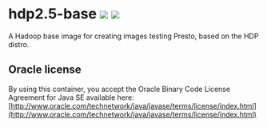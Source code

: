 # hdp2.5-base [![][layers-badge]][layers-link] [![][version-badge]][dockerhub-link]
           
[layers-badge]: https://images.microbadger.com/badges/image/teradatalabs/hdp2.5-base.svg
[layers-link]: https://microbadger.com/images/teradatalabs/hdp2.5-base
[version-badge]: https://images.microbadger.com/badges/version/teradatalabs/hdp2.5-base.svg
[dockerhub-link]: https://hub.docker.com/r/teradatalabs/hdp2.5-base

A Hadoop base image for creating images testing Presto, based on the HDP distro.

## Oracle license

By using this container, you accept the Oracle Binary Code License Agreement for Java SE available here:
[http://www.oracle.com/technetwork/java/javase/terms/license/index.html](http://www.oracle.com/technetwork/java/javase/terms/license/index.html)
